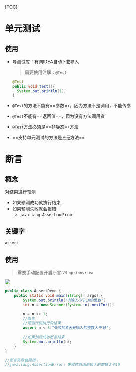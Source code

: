 [TOC]



# 单元测试

## 使用

- 导测试库：有网IDEA自动下载导入

  > 需要使用注解：`@Test`

  ```java
  @Test
  public void test(){
  	System.out.println(1);
  }
  ```

- `@Test`的方法不能有==参数==，因为方法不是调用，不能传参

- `@Test`不能有==返回值==，因为没有方法调用者

- `@Test`方法必须是==非静态==方法

- ==支持单元测试的方法是三无方法==



# 断言

## 概念

对结果进行预测

- 如果预测成功就执行结束
- 如果预测失败就会报错
  - `java.lang.AssertionError`

## 关键字

`assert`

## 使用

> 需要手动配置开启断言:`VM options:-ea`

![](https://note.youdao.com/yws/api/personal/file/8DA2156A8A494899B2F5EBD72ACE87C2?method=download&shareKey=da7a84600fc563135d75da405d842488)

```java
public class AssertDemo {
    public static void main(String[] args) {
        System.out.println("请输入小于10的整数");
        int n = new Scanner(System.in).nextInt();

        n = n >> 1;
        //断言
        //预测代码执行的结果
        assert n < 5:"失败的原因是输入的整数大于10";
        
        //如果预测成功断言结束
        System.out.println(n);
    }
}

//断言失败会报错：
//java.lang.AssertionError: 失败的原因是输入的整数大于10
```


